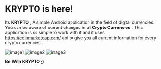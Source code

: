 # KRYPTO is here!

Its **KRYPTO** , A simple Android application in the field of digital currencies.
You can be aware of current changes in all **Crypto Currencies** . 
This application is so simple to work with it and it uses https://coinmarketcap.com/ api to give you all current information for every crypto currencies .

![image1](https://user-images.githubusercontent.com/56608616/139844345-92a9b6a9-4089-4cbb-b9bf-b9a44b5c7d5e.jpeg)
![image2](https://user-images.githubusercontent.com/56608616/139845118-b2e8b2f5-1b9e-4079-abfb-bbb3c8de10c0.jpeg)
![image3](https://user-images.githubusercontent.com/56608616/139844382-a4684b13-5a8e-42ae-bfc1-4fb645ff2710.jpeg)

**Be With KRYPTO ;)**
